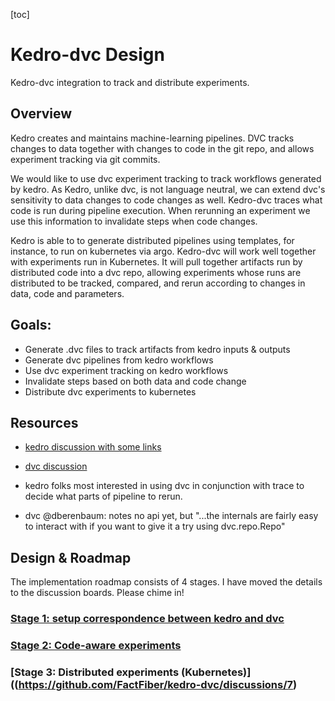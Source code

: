 [toc]

# Kedro-dvc Design

Kedro-dvc integration to track and distribute experiments.

## Overview

Kedro creates and maintains machine-learning pipelines. DVC tracks
changes to data together with changes to code in the git repo, and
allows experiment tracking via git commits.

We would like to use dvc experiment tracking to track workflows
generated by kedro. As Kedro, unlike dvc, is not language neutral, we
can extend dvc's sensitivity to data changes to code changes as well.
Kedro-dvc traces what code is run during pipeline execution. When
rerunning an experiment we use this information to invalidate steps when
code changes.

Kedro is able to to generate distributed pipelines using templates, for
instance, to run on kubernetes via argo. Kedro-dvc will work well
together with experiments run in Kubernetes. It will pull together
artifacts run by distributed code into a dvc repo, allowing experiments whose runs are distributed to be tracked, compared, and rerun according
to changes in data, code and parameters.

## Goals:

* Generate .dvc files to track artifacts from kedro inputs & outputs
* Generate dvc pipelines from kedro workflows
* Use dvc experiment tracking on kedro workflows
* Invalidate steps based on both data and code change
* Distribute dvc experiments to kubernetes

## Resources

* [kedro discussion with some links](https://github.com/kedro-org/kedro/discussions/837)
* [dvc discussion](https://discord.com/channels/485586884165107732/938821298929430548/939175277228072970)

* kedro folks most interested in using dvc in conjunction with trace
  to decide what parts of pipeline to rerun.
* dvc @dberenbaum: notes no api yet, but "...the internals are fairly easy to interact with if you want to give it a try using dvc.repo.Repo"

## Design & Roadmap

The implementation roadmap consists of 4 stages. I have moved the details to the discussion boards. Please chime in!

### [Stage 1: setup correspondence between kedro and dvc](https://github.com/FactFiber/kedro-dvc/discussions/6)

### [Stage 2: Code-aware experiments](https://github.com/FactFiber/kedro-dvc/discussions/7)

### [Stage 3: Distributed experiments (Kubernetes)]((https://github.com/FactFiber/kedro-dvc/discussions/7)

